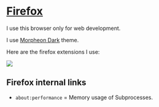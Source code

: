 # [Firefox](https://www.mozilla.org/en-US/firefox/)
I use this browser only for web development.

I use [Morpheon Dark](https://chrome.google.com/webstore/detail/morpheon-dark/mafbdhjdkjnoafhfelkjpchpaepjknad) theme.

Here are the firefox extensions I use:

![](https://i.imgur.com/Qh2tYwF.png)

## Firefox internal links
- `about:performance` = Memory usage of Subprocesses.